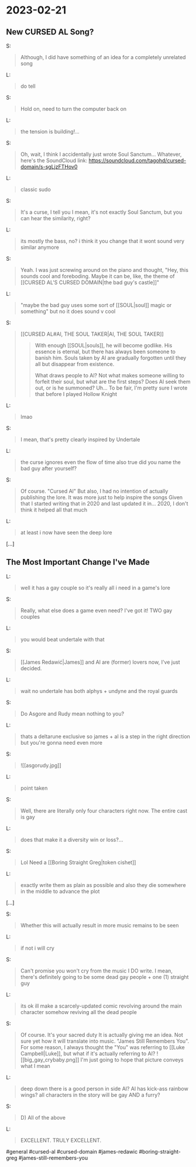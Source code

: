 # 2023-02-21

## New CURSED AL Song?
S:
>Although, I did have something of an idea for a completely unrelated song

L:
>do tell

S:
>Hold on, need to turn the computer back on

L:
>the tension is building!...

S:
>Oh, wait, I think I accidentally just wrote Soul Sanctum...
>Whatever, here's the SoundCloud link: https://soundcloud.com/tagohd/cursed-domain/s-sgLjzFTHov0

L:
>classic sudo

S:
>It's a curse, I tell you
>I mean, it's not exactly Soul Sanctum, but you can hear the similarity, right?

L:
>its mostly the bass, no?
>i think it you change that it wont sound very similar anymore

S:
>Yeah. I was just screwing around on the piano and thought, "Hey, this sounds cool and foreboding. Maybe it can be, like, the theme of [[CURSED AL'S CURSED DOMAIN|the bad guy's castle]]"

L:
>"maybe the bad guy uses some sort of [[SOUL|soul]] magic or something"
>but no it does sound v cool

S:
>[[CURSED AL#Al, THE SOUL TAKER|Al, THE SOUL TAKER]]
>>With enough [[SOUL|souls]], he will become godlike. His essence is eternal, but there has always been someone to banish him. Souls taken by Al are gradually forgotten until they all but disappear from existence.
>>
>>What draws people to Al? Not what makes someone willing to forfeit their soul, but what are the first steps? Does Al seek them out, or is he summoned?
>Uh...
>To be fair, I'm pretty sure I wrote that before I played Hollow Knight

L:
>lmao

S:
>I mean, that's pretty clearly inspired by Undertale

L:
>the curse ignores even the flow of time
>also true
>did you name the bad guy after yourself?

S:
>Of course. "Cursed Al"
>But also, I had no intention of actually publishing the lore. It was more just to help inspire the songs
>Given that I started writing that in 2020 and last updated it in... 2020, I don't think it helped all that much

L:
>at least i now have seen the deep lore

\[...\]

## The Most Important Change I've Made
L:
>well it has a gay couple so it's really all i need in a game's lore

S:
>Really, what else does a game even need?
>I've got it! TWO gay couples

L:
>you would beat undertale with that

S:
>[[James Redawić|James]] and Al are (former) lovers now, I've just decided.

L:
>wait no undertale has both alphys + undyne and the royal guards

S:
>Do Asgore and Rudy mean nothing to you?

L:
>thats a deltarune exclusive
>so james + al is a step in the right direction but you're gonna need even more

S:
>![[asgorudy.jpg]]

L:
>point taken

S:
>Well, there are literally only four characters right now. The entire cast is gay

L:
>does that make it a diversity win or loss?...

S:
>Lol
>Need a [[Boring Straight Greg|token cishet]]

L:
>exactly
>write them as plain as possible and also they die somewhere in the middle to advance the plot

\[...\]

S:
>Whether this will actually result in more music remains to be seen

L:
>if not i will cry

S:
>Can't promise you won't cry from the music I DO write. I mean, there's definitely going to be some dead gay people
>\+ one (1) straight guy

L:
>its ok ill make a scarcely-updated comic revolving around the main character somehow reviving all the dead people

S:
>Of course. It's your sacred duty
>It is actually giving me an idea. Not sure yet how it will translate into music. "James Still Remembers You". For some reason, I always thought the "You" was referring to [[Luke Campbell|Luke]], but what if it's actually referring to Al?
>![[big_gay_crybaby.png]]
>I'm just going to hope that picture conveys what I mean

L:
>deep down there is a good person in side Al? Al has kick-ass rainbow wings? all characters in the story will be gay AND a furry?

S:
>D) All of the above

L:
>EXCELLENT. TRULY EXCELLENT.

#general #cursed-al #cursed-domain #james-redawic #boring-straight-greg 
#james-still-remembers-you 